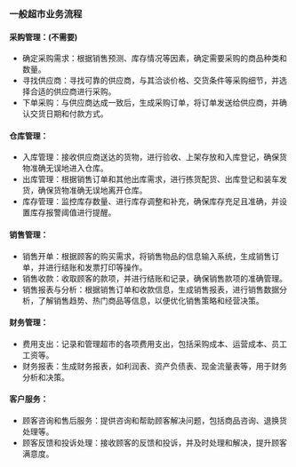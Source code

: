 ### 一般超市业务流程
#### 采购管理：(不需要)
- 确定采购需求：根据销售预测、库存情况等因素，确定需要采购的商品种类和数量。
- 寻找供应商：寻找可靠的供应商，与其洽谈价格、交货条件等采购细节，并选择合适的供应商进行采购。
- 下单采购：与供应商达成一致后，生成采购订单，将订单发送给供应商，并确认交货日期和付款方式。
#### 仓库管理：
- 入库管理：接收供应商送达的货物，进行验收、上架存放和入库登记，确保货物准确无误地进入仓库。
- 出库管理：根据销售订单和其他出库需求，进行拣货配货、出库登记和装车发货，确保货物准确无误地离开仓库。
- 库存管理：监控库存数量、进行库存调整和补充，确保库存充足且准确，并设置库存报警阈值进行提醒。
#### 销售管理：
- 销售开单：根据顾客的购买需求，将销售物品的信息输入系统，生成销售订单，并进行结账和发票打印等操作。
- 销售收款：收取顾客的款项，并进行结账和记录，确保销售款项的准确管理。
- 销售报表与分析：根据销售订单和收款信息，生成销售报表，进行销售数据分析，了解销售趋势、热门商品等信息，以便优化销售策略和经营决策。
#### 财务管理：
- 费用支出：记录和管理超市的各项费用支出，包括采购成本、运营成本、员工工资等。
- 财务报表：生成财务报表，如利润表、资产负债表、现金流量表等，用于财务分析和决策。
#### 客户服务：
- 顾客咨询和售后服务：提供咨询和帮助顾客解决问题，包括商品咨询、退换货处理等。
- 顾客反馈和投诉处理：接收顾客的反馈和投诉，并及时处理和解决，提升顾客满意度。